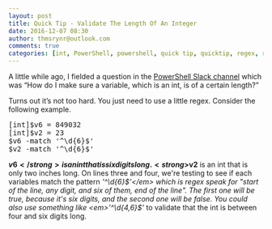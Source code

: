 ```yaml
---
layout: post
title: Quick Tip - Validate The Length Of An Integer
date: 2016-12-07 08:30
author: thmsrynr@outlook.com
comments: true
categories: [int, PowerShell, powershell, quick tip, quicktip, regex, regex]
---
```

A little while ago, I fielded a question in the <a href="http://powershell.slack.com/" target="_blank">PowerShell Slack channel</a> which was “How do I make sure a variable, which is an int, is of a certain length?”

Turns out it’s not too hard. You just need to use a little regex. Consider the following example.

<pre class="lang:ps decode:true">[int]$v6 = 849032
[int]$v2 = 23
$v6 -match '^\d{6}$'
$v2 -match '^\d{6}$'</pre>

<strong>$v6</strong> is an int that is six digits long. <strong>$v2</strong> is an int that is only two inches long. On lines three and four, we're testing to see if each variables match the pattern <em>'^\d{6}$'</em> which is regex speak for "start of the line, any digit, and six of them, end of the line". The first one will be true, because it's six digits, and the second one will be false. You could also use something like <em>'^\d{4,6}$'</em> to validate that the int is between four and six digits long.
